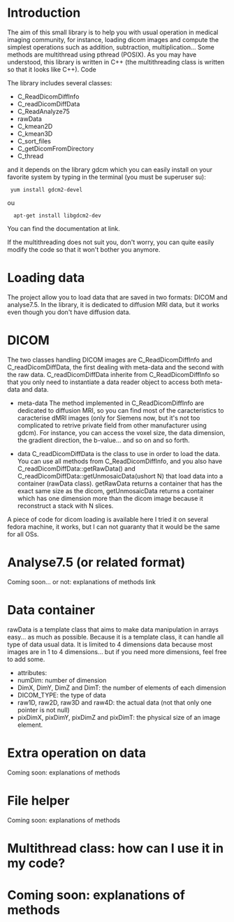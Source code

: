 Introduction
============

The aim of this small library is to help you with usual operation in medical imaging community, for instance, loading dicom images and compute the simplest operations such as addition, subtraction, multiplication... Some methods are multithread using pthread (POSIX). As you may have understood, this library is written in C++ (the multithreading class is written so that it looks like C++).
Code

The library includes several classes:

*  C_ReadDicomDiffInfo
*  C_readDicomDiffData
*  C_ReadAnalyze75
*  rawData
*  C_kmean2D
*  C_kmean3D
*  C_sort_files
*  C_getDicomFromDirectory
*  C_thread


and it depends on the library gdcm which you can easily install on your favorite system by typing in the terminal (you must be superuser su):

  ` yum install gdcm2-devel`

ou

`  apt-get install libgdcm2-dev`

You can find the documentation at link.

If the multithreading does not suit you, don't worry, you can quite easily modify the code so that it won't bother you anymore.

Loading data
============

The project allow you to load data that are saved in two formats: DICOM and analyse7.5. In the library, it is dedicated to diffusion MRI data, but it works even though you don't have diffusion data.

DICOM
=====

The two classes handling DICOM images are C_ReadDicomDiffInfo and C_readDicomDiffData, the first dealing with meta-data and the second with the raw data. C_readDicomDiffData inherite from C_ReadDicomDiffInfo so that you only need to instantiate a data reader object to access both meta-data and data.

* meta-data The method implemented in C_ReadDicomDiffInfo are dedicated to diffusion MRI, so you can find most of the caracteristics to caracterise dMRI images (only for Siemens now, but it's not too complicated to retrive private field from other manufacturer using gdcm). For instance, you can access the voxel size, the data dimension, the gradient direction, the b-value... and so on and so forth.

*  data C_readDicomDiffData is the class to use in order to load the data. You can use all methods from C_ReadDicomDiffInfo, and you also have C_readDicomDiffData::getRawData() and C_readDicomDiffData::getUnmosaicData(ushort N) that load data into a container (rawData class). getRawData returns a container that has the exact same size as the dicom, getUnmosaicData returns a container which has one dimension more than the dicom image because it reconstruct a stack with N slices.

A piece of code for dicom loading is available here I tried it on several fedora machine, it works, but I can not guaranty that it would be the same for all OSs.


Analyse7.5 (or related format)
==============================

Coming soon... or not: explanations of methods link


Data container
==============

rawData is a template class that aims to make data manipulation in arrays easy... as much as possible. Because it is a template class, it can handle all type of data usual data. It is limited to 4 dimensions data because most images are in 1 to 4 dimensions... but if you need more dimensions, feel free to add some.

*  attributes:
  * numDim: number of dimension
  * DimX, DimY, DimZ and DimT: the number of elements of each dimension
  * DICOM_TYPE: the type of data
  * raw1D, raw2D, raw3D and raw4D: the actual data (not that only one pointer is not null)
  * pixDimX, pixDimY, pixDimZ and pixDimT: the physical size of an image element.

Extra operation on data
=======================

Coming soon: explanations of methods


File helper
===========

Coming soon: explanations of methods


Multithread class: how can I use it in my code?
===============================================

Coming soon: explanations of methods
====================================
